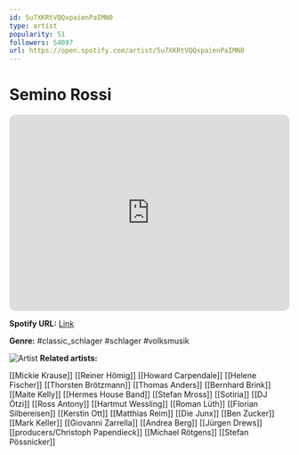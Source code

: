 ```yaml
---
id: 5u7XKRtVQQxpaienPaIMN0
type: artist
popularity: 51
followers: 54097
url: https://open.spotify.com/artist/5u7XKRtVQQxpaienPaIMN0
---
```

# Semino Rossi

<iframe style="border-radius:12px" src="https://open.spotify.com/embed/artist/5u7XKRtVQQxpaienPaIMN0" width="100%" height="352" frameBorder="0" allowfullscreen="" allow="autoplay; clipboard-write; encrypted-media; fullscreen; picture-in-picture" loading="lazy"></iframe>

**Spotify URL:** [Link](https://open.spotify.com/artist/5u7XKRtVQQxpaienPaIMN0)

**Genre:**  #classic_schlager #schlager #volksmusik

![Artist](https://i.scdn.co/image/ab6761610000e5eb597c6aca67f1d7a4cde3e0a0)
**Related artists:**

[[Mickie Krause]]
[[Reiner Hömig]]
[[Howard Carpendale]]
[[Helene Fischer]]
[[Thorsten Brötzmann]]
[[Thomas Anders]]
[[Bernhard Brink]]
[[Maite Kelly]]
[[Hermes House Band]]
[[Stefan Mross]]
[[Sotiria]]
[[DJ Ötzi]]
[[Ross Antony]]
[[Hartmut Wessling]]
[[Roman Lüth]]
[[Florian Silbereisen]]
[[Kerstin Ott]]
[[Matthias Reim]]
[[Die Junx]]
[[Ben Zucker]]
[[Mark Keller]]
[[Giovanni Zarrella]]
[[Andrea Berg]]
[[Jürgen Drews]]
[[producers/Christoph Papendieck]]
[[Michael Rötgens]]
[[Stefan Pössnicker]]
